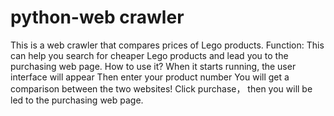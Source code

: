 # python-web crawler
This is a web crawler that compares prices of Lego products.
Function:
This can help you search for cheaper Lego products and lead you to the purchasing web page.
How to use it?
When it starts running, the user interface will appear
Then enter your product number
You will get a comparison between the two websites!
Click purchase， then you will be led to the purchasing web page.
